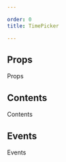 ```yaml
---

order: 0
title: TimePicker

---
```

 
## Props
 
Props
 
## Contents
 
Contents
 
## Events
 
Events
 
